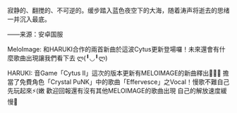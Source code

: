 寂静的、翻搅的、不可逆的。缓步踏入蓝色夜空下的大海，随着涛声将逝去的思绪一并沉入最底。

——来源：安卓国服

MeloImage:
和HARUKI合作的兩首新曲於這波Cytus更新登場囉！未來還會有什麼歌曲出現讓我們看下去 ლ(╹◡╹ლ)

HARUKI:
音Game「Cytus II」這次的版本更新有MELOIMAGE的新曲釋出🤩🎵✨
擔當了免費角色「Crystal PuNK」中的歌曲「Effervesce」之Vocal！慢歌不難自己先玩起來⚡(嫩
歡迎回報還有沒有其他MELOIMAGE的歌曲出現
自己的解放速度緩慢🙈
